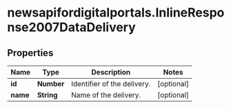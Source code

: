 # newsapifordigitalportals.InlineResponse2007DataDelivery

## Properties

Name | Type | Description | Notes
------------ | ------------- | ------------- | -------------
**id** | **Number** | Identifier of the delivery. | [optional] 
**name** | **String** | Name of the delivery. | [optional] 


